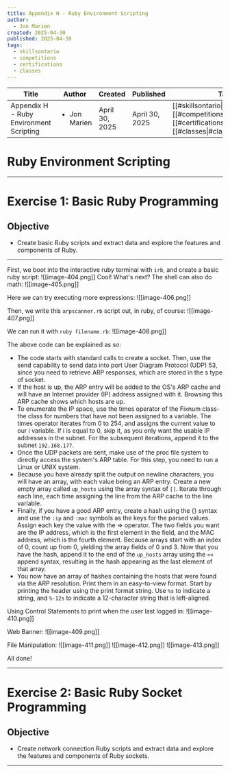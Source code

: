 ```yaml
---
title: Appendix H - Ruby Environment Scripting
author:
  - Jon Marien
created: 2025-04-30
published: 2025-04-30
tags:
  - skillsontario
  - competitions
  - certifications
  - classes
---
```


| Title                                   | Author                       | Created        | Published      | Tags                                                                                                                               |
| --------------------------------------- | ---------------------------- | -------------- | -------------- | ---------------------------------------------------------------------------------------------------------------------------------- |
| Appendix H - Ruby Environment Scripting | <ul><li>Jon Marien</li></ul> | April 30, 2025 | April 30, 2025 | [[#skillsontario\|#skillsontario]], [[#competitions\|#competitions]], [[#certifications\|#certifications]], [[#classes\|#classes]] |

# Ruby Environment Scripting

---

# Exercise 1: Basic Ruby Programming

## Objective

- Create basic Ruby scripts and extract data and explore the features and components of Ruby.

---

First, we boot into the interactive ruby terminal with `irb`, and create a basic ruby script:
![[image-404.png]]
Cool! What's next?
The shell can also do math:
![[image-405.png]]

Here we can try executing more expressions:
![[image-406.png]]

Then, we write this `arpscanner.rb` script out, in ruby, of course:
![[image-407.png]]

We can run it with `ruby filename.rb`:
![[image-408.png]]

The above code can be explained as so:
- The code starts with standard calls to create a socket. Then, use the send capability to send data into port User Diagram Protocol (UDP) 53, since you need to retrieve ARP responses, which are stored in the s type of socket.
- If the host is up, the ARP entry will be added to the OS's ARP cache and will have an Internet provider (IP) address assigned with it. Browsing this ARP cache shows which hosts are up.
- To enumerate the IP space, use the times operator of the Fixnum class-the class for numbers that have not been assigned to a variable. The times operator iterates from 0 to 254, and assigns the current value to our i variable. If i is equal to 0, skip it, as you only want the usable IP addresses in the subnet. For the subsequent iterations, append it to the subnet `192.168.177`.
- Once the UDP packets are sent, make use of the proc file system to directly access the system's ARP table. For this step, you need to run a Linux or UNIX system.
- Because you have already split the output on newline characters, you will have an array, with each value being an ARP entry. Create a new empty array called `up_hosts` using the array syntax of `[]`. Iterate through each line, each time assigning the line from the ARP cache to the line variable.
- Finally, if you have a good ARP entry, create a hash using the {} syntax and use the `:ip` and `:mac` symbols as the keys for the parsed values. Assign each key the value with the => operator. The two fields you want are the IP address, which is the first element in the field, and the MAC address, which is the fourth element. Because arrays start with an index of 0, count up from 0, yielding the array fields of 0 and 3. Now that you have the hash, append it to the end of the `up_hosts` array using the `<<` append syntax, resulting in the hash appearing as the last element of that array.
- You now have an array of hashes containing the hosts that were found via the ARP resolution. Print them in an easy-to-view format. Start by printing the header using the print format string. Use `%s` to indicate a string, and `%-12s` to indicate a 12-character string that is left-aligned.

Using Control Statements to print when the user last logged in:
![[image-410.png]]

Web Banner:
![[image-409.png]]

File Manipulation:
![[image-411.png]]
![[image-412.png]]
![[image-413.png]]

All done!

---
# Exercise 2: Basic Ruby Socket Programming

## Objective

- Create network connection Ruby scripts and extract data and explore the features and components of Ruby sockets.

---
